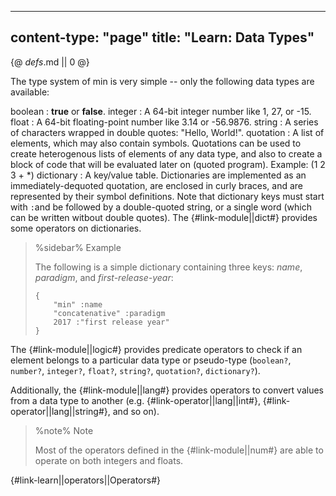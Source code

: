 -----
content-type: "page"
title: "Learn: Data Types"
-----
{@ _defs_.md || 0 @}


The type system of min is very simple -- only the following data types are available:

boolean
: **true** or **false**.
integer
: A 64-bit integer number like 1, 27, or -15.
float
: A 64-bit floating-point number like 3.14 or -56.9876.
string
: A series of characters wrapped in double quotes: "Hello, World!".
quotation
: A list of elements, which may also contain symbols. Quotations can be used to create heterogenous lists of elements of any data type, and also to create a block of code that will be evaluated later on (quoted program). Example: (1 2 3 + \*)
dictionary
: A key/value table. Dictionaries are implemented as an immediately-dequoted quotation, are enclosed in curly braces, and are represented by their symbol definitions. Note that dictionary keys must start with `:`and be followed by a double-quoted string, or a single word (which can be written witbout double quotes). The {#link-module||dict#} provides some operators on dictionaries.

  > %sidebar%
  > Example
  >
  > The following is a simple dictionary containing three keys: *name*, *paradigm*, and *first-release-year*:
  >
  >     {
  >         "min" :name
  >         "concatenative" :paradigm
  >         2017 :"first release year"
  >     }

The {#link-module||logic#} provides predicate operators to check if an element belongs to a particular data type or pseudo-type (`boolean?`, `number?`, `integer?`, `float?`, `string?`, `quotation?`, `dictionary?`).

Additionally, the {#link-module||lang#} provides operators to convert values from a data type to another (e.g. {#link-operator||lang||int#}, {#link-operator||lang||string#}, and so on).

> %note%
> Note
> 
> Most of the operators defined in the {#link-module||num#} are able to operate on both integers and floats.

{#link-learn||operators||Operators#}

